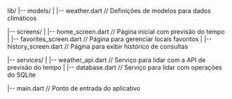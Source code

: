 lib/
|-- models/
|  	    |-- weather.dart  // Definições de modelos para dados climáticos

|-- screens/
|   	|-- home_screen.dart  // Página inicial com previsão do tempo
|   	|-- favorites_screen.dart  // Página para gerenciar locais favoritos
|  	    |-- history_screen.dart  // Página para exibir histórico de consultas

|-- services/
|   	|-- weather_api.dart  // Serviço para lidar com a API de previsão do tempo
|   	|-- database.dart  // Serviço para lidar com operações do SQLite

|-- main.dart  // Ponto de entrada do aplicativo

